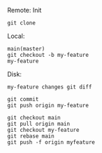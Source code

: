 Remote: Init

```shell
git clone
```

Local: 

``` shell
main(master)
git checkout -b my-feature
my-feature
```

Disk:

```
my-feature changes git diff
```

```shell
git commit
git push origin my-feature

```

```shell
git checkout main
git pull origin main
git checkout my-feature
git rebase main
git push -f origin myfeature


```

